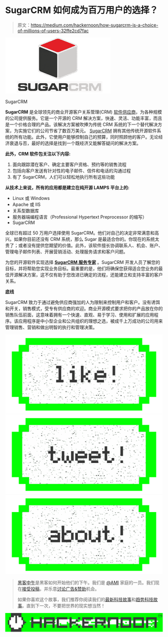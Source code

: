 # SugarCRM 如何成为百万用户的选择？

> 原文：<https://medium.com/hackernoon/how-sugarcrm-is-a-choice-of-millions-of-users-32ffe2cd7fac>

![](img/bfbb1a3f65b2442e2cf373eeca14a051.png)

SugarCRM

**SugarCRM** 是全球领先的商业开源客户关系管理(CRM) [软件供应商](https://hackernoon.com/tagged/sofware)，为各种规模的公司提供服务。它是一个开源的 CRM 解决方案，快速、灵活、功能丰富，而且是一个价格合理的产品。该解决方案被吹捧为传统 CRM 系统的下一个替代解决方案，为实施它们的公司节省了数百万美元。 [SugarCRM](https://hackernoon.com/tagged/sugarcrm) 拥有其他传统开源软件系统的所有功能。此外，它使用户能够控制自己的预算，同时照顾他的客户。无论经济衰退与否，最好的选择是找到一个既经济又能解答疑问的解决方案。

**此外，CRM 软件包关注以下内容:**

1.  面向跟踪潜在客户、确定主要客户资格、预约等的销售流程
2.  包括向客户发送有针对性的电子邮件、信件和电话的沟通过程
3.  有了 SugarCRM，人们可以轻松地执行所有这些功能

**从技术上来说，所有的应用都是建立在纯开源 LAMPS 平台上的:**

*   Linux 或 Windows
*   Apache 或 IIS
*   关系型数据库
*   服务器端编程语言（Professional Hypertext Preprocessor 的缩写）
*   SugarCRM

全球已有超过 50 万用户选择使用 SugarCRM。他们对自己的决定非常满意和高兴。如果你目前还没有 CRM 系统，那么 Sugar 是最适合你的。你现在的系统太贵了；或者没有提供您期望的价值。此外，该软件擅长协调联系人、机会、账户、管理电子邮件列表、开展营销活动、处理服务请求和客户问题。

为您的开源软件实现选择 [**SugarCRM 服务专家**](http://www.osscube.com/sugarcrm) 。SugarCRM 开发人员了解您的目标，并将帮助您实现业务目标。最重要的是，他们将确保您获得适合您业务的最佳开源解决方案，这不仅有助于您改进已确定的流程，还能建立和支持丰富的客户关系。

**底线**

SugarCRM 致力于通过避免供应商强加的人为限制来控制用户和客户。没有诱饵和开关，销售模式，受专有供应商的欢迎。商业开源模式要求把你的产品放在你的销售队伍前面，这意味着拥有一个快速、直观、易于学习、使用和扩展的应用程序。该应用程序是中小型企业和公共组织的理想之选，被成千上万成功的公司用来管理销售、营销和做出明智的执行和管理决策。

[![](img/50ef4044ecd4e250b5d50f368b775d38.png)](http://bit.ly/HackernoonFB)[![](img/979d9a46439d5aebbdcdca574e21dc81.png)](https://goo.gl/k7XYbx)[![](img/2930ba6bd2c12218fdbbf7e02c8746ff.png)](https://goo.gl/4ofytp)

> [黑客中午](http://bit.ly/Hackernoon)是黑客如何开始他们的下午。我们是 [@AMI](http://bit.ly/atAMIatAMI) 家庭的一员。我们现在[接受投稿](http://bit.ly/hackernoonsubmission)，并乐意[讨论广告&赞助](mailto:partners@amipublications.com)机会。
> 
> 如果你喜欢这个故事，我们推荐你阅读我们的[最新科技故事](http://bit.ly/hackernoonlatestt)和[趋势科技故事](https://hackernoon.com/trending)。直到下一次，不要把世界的现实想当然！

[![](img/be0ca55ba73a573dce11effb2ee80d56.png)](https://goo.gl/Ahtev1)
